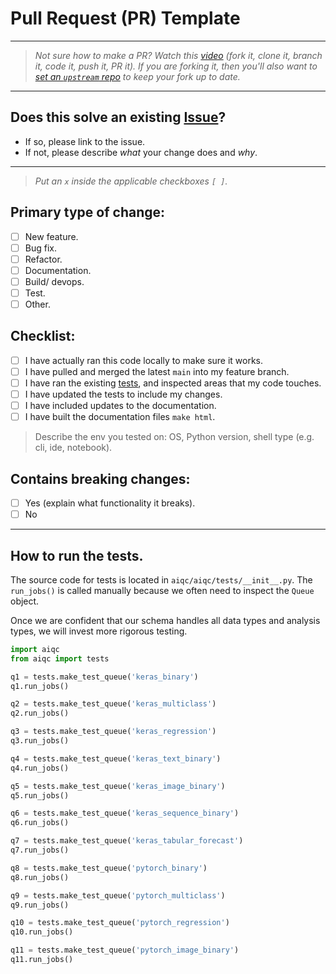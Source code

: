 # Pull Request (PR) Template

---

> *Not sure how to make a PR? Watch this [video](https://www.youtube.com/watch?v=rgbCcBNZcdQ) (fork it, clone it, branch it, code it, push it, PR it). If you are forking it, then you'll also want to [set an `upstream` repo](https://www.atlassian.com/git/tutorials/git-forks-and-upstreams ) to keep your fork up to date.*

---

## Does this solve an existing [Issue](https://github.com/aiqc/aiqc/issues)? 
- If so, please link to the issue.
- If not, please describe *what* your change does and *why*.

---

> *Put an `x` inside the applicable checkboxes `[ ]`.*

## Primary type of change:
- [ ] New feature.
- [ ] Bug fix.
- [ ] Refactor.
- [ ] Documentation.
- [ ] Build/ devops.
- [ ] Test.
- [ ] Other.

## Checklist:
- [ ] I have actually ran this code locally to make sure it works.
- [ ] I have pulled and merged the latest `main` into my feature branch.
- [ ] I have ran the existing [tests](https://github.com/aiqc/aiqc/new/main/.github#how-to-run-tests), and inspected areas that my code touches.
- [ ] I have updated the tests to include my changes.
- [ ] I have included updates to the documentation.
- [ ] I have built the documentation files `make html`.

> Describe the env you tested on: OS, Python version, shell type (e.g. cli, ide, notebook).

## Contains breaking changes:
- [ ] Yes (explain what functionality it breaks).
- [ ] No

---

## How to run the tests.
The source code for tests is located in `aiqc/aiqc/tests/__init__.py`. The `run_jobs()` is called manually because we often need to inspect the `Queue` object.

Once we are confident that our schema handles all data types and analysis types, we will invest more rigorous testing.
```python
import aiqc
from aiqc import tests

q1 = tests.make_test_queue('keras_binary')
q1.run_jobs()

q2 = tests.make_test_queue('keras_multiclass')
q2.run_jobs()

q3 = tests.make_test_queue('keras_regression')
q3.run_jobs()

q4 = tests.make_test_queue('keras_text_binary')
q4.run_jobs()

q5 = tests.make_test_queue('keras_image_binary')
q5.run_jobs()

q6 = tests.make_test_queue('keras_sequence_binary')
q6.run_jobs()

q7 = tests.make_test_queue('keras_tabular_forecast')
q7.run_jobs()

q8 = tests.make_test_queue('pytorch_binary')
q8.run_jobs()

q9 = tests.make_test_queue('pytorch_multiclass')
q9.run_jobs()

q10 = tests.make_test_queue('pytorch_regression')
q10.run_jobs()

q11 = tests.make_test_queue('pytorch_image_binary')
q11.run_jobs()
```
